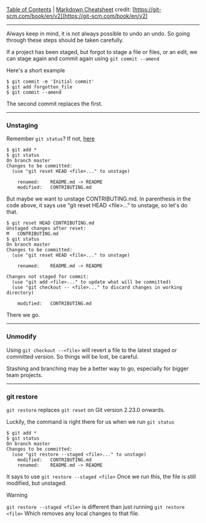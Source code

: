 [Table of Contents](../README.md) | [Markdown Cheatsheet](/Markdown%20Cheatsheet.md)
credit: [https://git-scm.com/book/en/v2](https://git-scm.com/book/en/v2)

___

Always keep in mind, it is not always possible to undo an undo. So going through these steps should be taken carefully.

If a project has been staged, but forgot to stage a file or files, or an edit, we can stage again and commit again using 
`git commit --amend`

Here's a short example
```console
$ git commit -m 'Initial commit'
$ git add forgotten_file
$ git commit --amend
```

The second commit replaces the first.
___

### Unstaging

Remember `git status`? If not, [here](./git-started.md#git%20status)

```console
$ git add *
$ git status
On branch master
Changes to be committed:
  (use "git reset HEAD <file>..." to unstage)

    renamed:    README.md -> README
    modified:   CONTRIBUTING.md
```

But maybe we want to unstage CONTRIBUTING.md. In parenthesis in the code above, it says use "git reset HEAD \<file\>..." to unstage, so let's do that.

```console
$ git reset HEAD CONTRIBUTING.md
Unstaged changes after reset:
M	CONTRIBUTING.md
$ git status
On branch master
Changes to be committed:
  (use "git reset HEAD <file>..." to unstage)

    renamed:    README.md -> README

Changes not staged for commit:
  (use "git add <file>..." to update what will be committed)
  (use "git checkout -- <file>..." to discard changes in working directory)

    modified:   CONTRIBUTING.md
```

There we go.

____

### Unmodify

Using `git checkout --<file>` will revert a file to the latest staged or committed version. So things will be lost, be careful.

Stashing and branching may be a better way to go, especially for bigger team projects.

___
### git restore

`git restore` replaces `git reset` on Git version 2.23.0 onwards.

Luckily, the command is right there for us when we run `git status`
```console
$ git add *
$ git status
On branch master
Changes to be committed:
  (use "git restore --staged <file>..." to unstage)
	modified:   CONTRIBUTING.md
	renamed:    README.md -> README
```

It says to use `git restore --staged <file>`
Once we run this, the file is still modified, but unstaged.

> [!WARNING]
> `git restore --staged <file>` is different than just running `git restore <file>` Which removes any local changes to that file.




